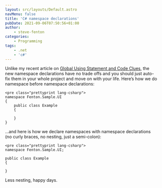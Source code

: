 ```yaml
---
layout: src/layouts/Default.astro
navMenu: false
title: 'C# namespace declarations'
pubDate: 2021-09-06T07:50:56+01:00
author:
    - steve-fenton
categories:
    - Programming
tags:
    - .net
    - 'c#'
---
```


Unlike my recent article on [Global Using Statement and Code Clues](https://www.stevefenton.co.uk/2021/08/global-using-statements-and-code-clues/), the new namespace declarations have no trade offs and you should just auto-fix them in your whole project and move on with your life. Here’s how we do namespace before namespace declarations:

```
<pre class="prettyprint lang-csharp">
namespace Fenton.Sample.UI
{
    public class Example
    {

    }
}
```
…and here is how we declare namespaces with namespace declarations (no curly braces, no nesting, just a semi-colon):

```
<pre class="prettyprint lang-csharp">
namespace Fenton.Sample.UI;

public class Example
{

}
```
Less nesting, happy days.